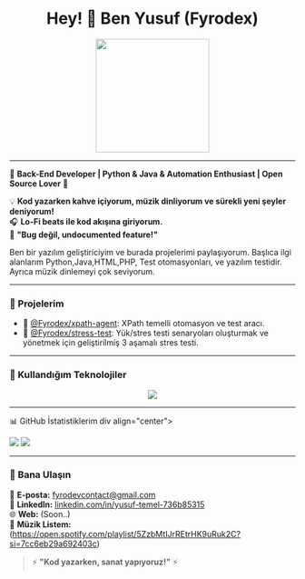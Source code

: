 <h1 align="center">Hey! 👋 Ben Yusuf (Fyrodex)</h1>

<div align="center">
  <img src="https://media.giphy.com/media/3o7abKhOpu0NwenH3O/giphy.gif" width="200"/>
</div>

---

🚀 **Back-End Developer | Python & Java & Automation Enthusiast | Open Source Lover** 🚀  

💡 **Kod yazarken kahve içiyorum, müzik dinliyorum ve sürekli yeni şeyler deniyorum!**  
🎧 **Lo-Fi beats ile kod akışına giriyorum.**  
📌 **"Bug değil, undocumented feature!"**  
  
Ben bir yazılım geliştiriciyim ve burada projelerimi paylaşıyorum. Başlıca ilgi alanlarım Python,Java,HTML,PHP, Test otomasyonları, ve yazılım testidir. Ayrıca müzik dinlemeyi çok seviyorum.

---

### 🚀 Projelerim  

- 📁 [@Fyrodex/xpath-agent](https://github.com/Fyrodex/xpath-agent): XPath temelli otomasyon ve test aracı.
- 📁 [@Fyrodex/stress-test](https://github.com/Fyrodex/stress-test): Yük/stres testi senaryoları oluşturmak ve yönetmek için geliştirilmiş 3 aşamalı stres testi.

---

### 🔧 Kullandığım Teknolojiler  

<p align="center">
  <img src="https://skillicons.dev/icons?i=python,js,html,css,bash,github,git" />
</p>

---

📊 GitHub İstatistiklerim
div align="center"> 

 <img src="https://github-readme-stats.vercel.app/api?username=Fyrodex&show_icons=true&theme=radical&hide_border=true&count_private=true&bg_color=000000&title_color=e7ffae&text_color=fff"/>
 <img src="https://github-readme-streak-stats.herokuapp.com?user=Fyrodex&theme=dark&hide_border=true&border_radius=20&locale=tr&card_height=208&background=000000&sideNums=EBD20C&ring=DD0000&sideLabels=EBD20C"/>
</div>

---

### 💬 Bana Ulaşın  

📧 **E-posta:** fyrodevcontact@gmail.com  
💼 **LinkedIn:** [linkedin.com/in/yusuf-temel-736b85315](https://www.linkedin.com/in/yusuf-temel-736b85315/)  
🌐 **Web:** (Soon..)  
🎵 **Müzik Listem:** (https://open.spotify.com/playlist/5ZzbMtIJrREtrHK9uRuk2C?si=7cc6eb29a692403c)  
  
> ⚡ **"Kod yazarken, sanat yapıyoruz!"** ⚡  
